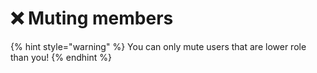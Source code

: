 # ❌ Muting members

{% hint style="warning" %}
You can only mute users that are lower role than you!
{% endhint %}

